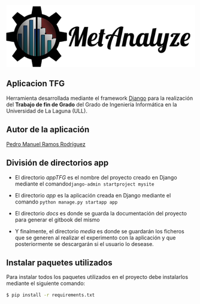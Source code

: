 ![Logo MetAnalyze](app/static/image/logo.png)

## Aplicacion TFG 

Herramienta desarrollada mediante el framework [Django](https://www.djangoproject.com/) para la realización del **Trabajo de fin de Grado** del Grado de Ingeniería Informática en la Universidad de La Laguna (ULL).

## Autor de la aplicación
[Pedro Manuel Ramos Rodríguez](http://alu0100505078.github.io/)


## División de directorios app

* El directorio *appTFG* es el nombre del proyecto creado en Django mediante el comando`django-admin startproject mysite`

* El directorio *app* es la aplicación creada en Django mediante el comando `python manage.py startapp app`
* El directorio *docs* es donde se guarda la documentación del proyecto para generar el gitbook del mismo
* Y finalmente, el directorio *media* es donde se guardarán los ficheros que se generen al realizar el experimento con la aplicación y que posteriormente se descargarán si el usuario lo desease.

## Instalar paquetes utilizados

Para instalar todos los paquetes utilizados en el proyecto debe instalarlos mediante el siguiente comando:

```bash
$ pip install -r requirements.txt
```